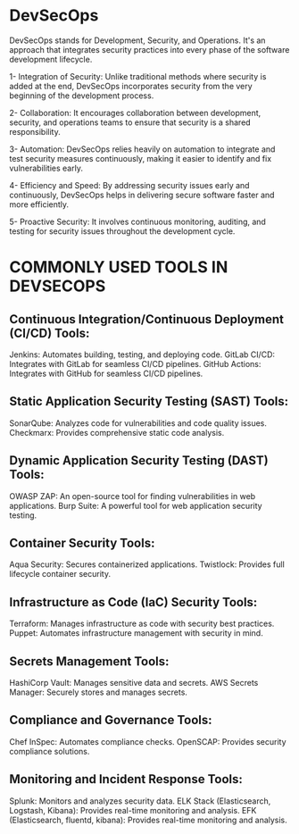 # DevSecOps
DevSecOps stands for Development, Security, and Operations. It's an approach that integrates security practices into every phase of the software development lifecycle. 

1- Integration of Security: Unlike traditional methods where security is added at the end, DevSecOps incorporates security from the very beginning of the development process.

2- Collaboration: It encourages collaboration between development, security, and operations teams to ensure that security is a shared responsibility.

3- Automation: DevSecOps relies heavily on automation to integrate and test security measures continuously, making it easier to identify and fix vulnerabilities early.

4- Efficiency and Speed: By addressing security issues early and continuously, DevSecOps helps in delivering secure software faster and more efficiently.

5- Proactive Security: It involves continuous monitoring, auditing, and testing for security issues throughout the development cycle.

COMMONLY USED TOOLS IN DEVSECOPS
=================================
Continuous Integration/Continuous Deployment (CI/CD) Tools:
-----------------------------------------------------------
Jenkins: Automates building, testing, and deploying code.
GitLab CI/CD: Integrates with GitLab for seamless CI/CD pipelines.
GitHub Actions: Integrates with GitHub for seamless CI/CD pipelines.

Static Application Security Testing (SAST) Tools:
-------------------------------------------------
SonarQube: Analyzes code for vulnerabilities and code quality issues.
Checkmarx: Provides comprehensive static code analysis.

Dynamic Application Security Testing (DAST) Tools:
---------------------------------------------------
OWASP ZAP: An open-source tool for finding vulnerabilities in web applications.
Burp Suite: A powerful tool for web application security testing.

Container Security Tools:
------------------------
Aqua Security: Secures containerized applications.
Twistlock: Provides full lifecycle container security.

Infrastructure as Code (IaC) Security Tools:
---------------------------------------------
Terraform: Manages infrastructure as code with security best practices.
Puppet: Automates infrastructure management with security in mind.

Secrets Management Tools:
-----------------------------------
HashiCorp Vault: Manages sensitive data and secrets.
AWS Secrets Manager: Securely stores and manages secrets.

Compliance and Governance Tools:
-------------------------------------
Chef InSpec: Automates compliance checks.
OpenSCAP: Provides security compliance solutions.

Monitoring and Incident Response Tools:
----------------------------------------------
Splunk: Monitors and analyzes security data.
ELK Stack (Elasticsearch, Logstash, Kibana): Provides real-time monitoring and analysis.
EFK (Elasticsearch, fluentd, kibana): Provides real-time monitoring and analysis.
 
